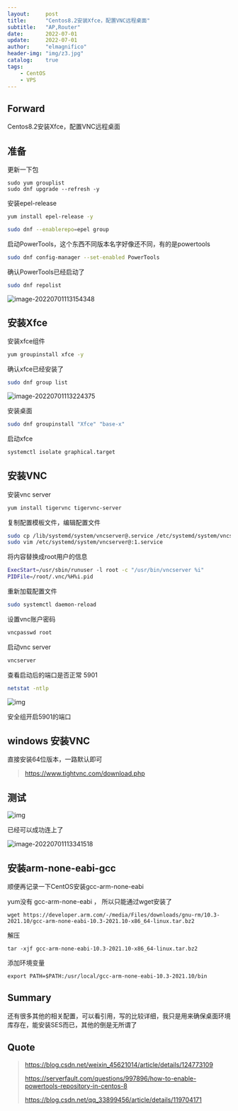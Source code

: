 ```yaml
---
layout:     post
title:      "Centos8.2安装Xfce，配置VNC远程桌面"
subtitle:   "AP,Router"
date:       2022-07-01
update:     2022-07-01
author:     "elmagnifico"
header-img: "img/z3.jpg"
catalog:    true
tags:
    - CentOS
    - VPS
---
```


## Forward

Centos8.2安装Xfce，配置VNC远程桌面



## 准备

更新一下包

```shell
sudo yum grouplist
sudo dnf upgrade --refresh -y
```



安装epel-release

```bash
yum install epel-release -y

sudo dnf --enablerepo=epel group
```



启动PowerTools，这个东西不同版本名字好像还不同，有的是powertools 

```bash
sudo dnf config-manager --set-enabled PowerTools
```

确认PowerTools已经启动了

```bash
sudo dnf repolist
```

![image-20220701113154348](http://img.elmagnifico.tech:9514/static/upload/elmagnifico/image-20220701113154348.png)



## 安装Xfce

安装xfce组件

```bash
yum groupinstall xfce -y
```

确认xfce已经安装了

```bash
sudo dnf group list
```

![image-20220701113224375](http://img.elmagnifico.tech:9514/static/upload/elmagnifico/image-20220701113224375.png)

安装桌面

```bash
sudo dnf groupinstall "Xfce" "base-x"
```

启动xfce

```bash
systemctl isolate graphical.target
```



## 安装VNC

安装vnc server

```bash
yum install tigervnc tigervnc-server
```

复制配置模板文件，编辑配置文件

```bash
sudo cp /lib/systemd/system/vncserver@.service /etc/systemd/system/vncserver@:1.service
sudo vim /etc/systemd/system/vncserver@:1.service
```

将内容替换成root用户的信息

```bash
ExecStart=/usr/sbin/runuser -l root -c "/usr/bin/vncserver %i"
PIDFile=/root/.vnc/%H%i.pid
```

重新加载配置文件

```bash
sudo systemctl daemon-reload
```

设置vnc账户密码

```bash
vncpasswd root
```

启动vnc server

```bash
vncserver
```

查看启动后的端口是否正常 5901

```bash
netstat -ntlp
```

![img](http://img.elmagnifico.tech:9514/static/upload/elmagnifico/6fb9a3858bc7451983ec6c16f3e38d7b.png)

安全组开启5901的端口



## windows 安装VNC

直接安装64位版本，一路默认即可

> https://www.tightvnc.com/download.php



## 测试

![img](http://img.elmagnifico.tech:9514/static/upload/elmagnifico/56bbdc3d1e144fabb97129a1cbf181d2.png)

已经可以成功连上了

![image-20220701113341518](http://img.elmagnifico.tech:9514/static/upload/elmagnifico/image-20220701113341518.png)



## 安装arm-none-eabi-gcc

顺便再记录一下CentOS安装gcc-arm-none-eabi 

yum没有 gcc-arm-none-eabi ， 所以只能通过wget安装了

```
wget https://developer.arm.com/-/media/Files/downloads/gnu-rm/10.3-2021.10/gcc-arm-none-eabi-10.3-2021.10-x86_64-linux.tar.bz2
```

解压

```
tar -xjf gcc-arm-none-eabi-10.3-2021.10-x86_64-linux.tar.bz2
```

添加环境变量

```
export PATH=$PATH:/usr/local/gcc-arm-none-eabi-10.3-2021.10/bin
```



## Summary

还有很多其他的相关配置，可以看引用，写的比较详细，我只是用来确保桌面环境库存在，能安装SES而已，其他的倒是无所谓了



## Quote

> https://blog.csdn.net/weixin_45621014/article/details/124773109
>
> https://serverfault.com/questions/997896/how-to-enable-powertools-repository-in-centos-8
>
> https://blog.csdn.net/qq_33899456/article/details/119704171
